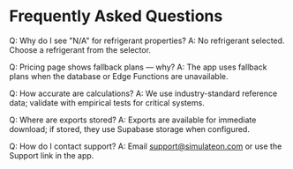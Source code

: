 # Frequently Asked Questions

Q: Why do I see "N/A" for refrigerant properties?
A: No refrigerant selected. Choose a refrigerant from the selector.

Q: Pricing page shows fallback plans — why?
A: The app uses fallback plans when the database or Edge Functions are unavailable.

Q: How accurate are calculations?
A: We use industry-standard reference data; validate with empirical tests for critical systems.

Q: Where are exports stored?
A: Exports are available for immediate download; if stored, they use Supabase storage when configured.

Q: How do I contact support?
A: Email support@simulateon.com or use the Support link in the app.
